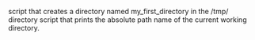 script that creates a directory named my_first_directory in the /tmp/ directory
script that prints the absolute path name of the current working directory.